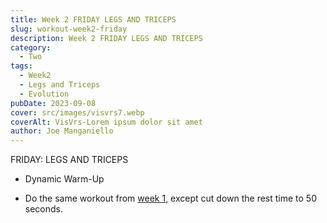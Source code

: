 ```yaml
---  
title: Week 2 FRIDAY LEGS AND TRICEPS
slug: workout-week2-friday
description: Week 2 FRIDAY LEGS AND TRICEPS
category:
  - Two
tags:
  - Week2
  - Legs and Triceps 
  - Evolution
pubDate: 2023-09-08
cover: src/images/visvrs7.webp
coverAlt: VisVrs-Lorem ipsum dolor sit amet  
author: Joe Manganiello
---
```


FRIDAY: LEGS AND TRICEPS

- Dynamic Warm-Up

- Do the same workout from <a href="/workout-week1-friday/">week 1</a>, except cut down the rest time to 50 seconds.

